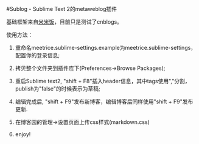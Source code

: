 #Sublog - Sublime Text 2的metaweblog插件

基础框架来自[米米饭](http://www.cnblogs.com/meetrice/archive/2013/02/14/2911238.html)，目前只是测试了cnblogs。

使用方法：

1. 重命名meetrice.sublime-settings.example为meetrice.sublime-settings，配置你的登录信息;

2. 拷贝整个文件夹到插件库下(Preferences->Browse Packages);

3. 重启Sublime text2, "shift + F8"插入header信息，其中tags使用","分割，publish为"false"的时候表示为草稿;

4. 编辑完成后, "shift + F9"发布新博客，编辑博客后同样使用"shift + F9"发布更新.

5. 在博客园的管理->设置页面上传css样式(markdown.css)

6. enjoy!
